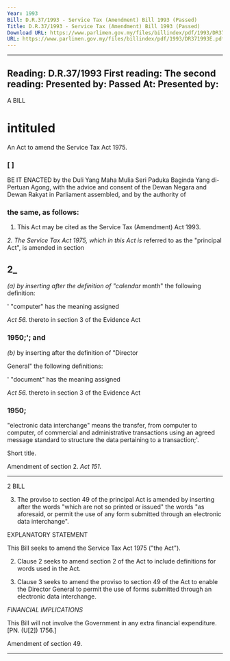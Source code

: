 ```yaml
---
Year: 1993
Bill: D.R.37/1993 - Service Tax (Amendment) Bill 1993 (Passed)
Title: D.R.37/1993 - Service Tax (Amendment) Bill 1993 (Passed)
Download URL: https://www.parlimen.gov.my/files/billindex/pdf/1993/DR371993E.pdf
URL: https://www.parlimen.gov.my/files/billindex/pdf/1993/DR371993E.pdf
---
```

---
Reading:
D.R.37/1993
First reading:
The second reading:
Presented by:
Passed At:
Presented by:
---

A BILL

# intituled

An Act to amend the Service Tax Act 1975.

### [               ]

BE IT ENACTED by the Duli Yang Maha Mulia Seri
Paduka Baginda Yang di-Pertuan Agong, with the
advice and consent of the Dewan Negara and Dewan
Rakyat in Parliament assembled, and by the authority of
### the same, as follows:

1. This Act may be cited as the Service Tax
(Amendment) Act 1993.

_2. The Service Tax Act 1975, which in this Act is_
referred to as the "principal Act", is amended in section
## 2_

_(a) by inserting after the definition of "calendar_
month" the following definition:

' "computer" has the meaning assigned

_Act 56._ thereto in section 3 of the Evidence Act

### 1950;'; and

_(b)_ by inserting after the definition of "Director

General" the following definitions:

' "document" has the meaning assigned

_Act 56._ thereto in section 3 of the Evidence Act

### 1950;

"electronic data interchange" means the
transfer, from computer to computer, of
commercial and administrative transactions
using an agreed message standard to
structure the data pertaining to a
transaction;'.


Short title.

Amendment
of section 2.
_Act 151._


-----

2 BILL

3. The proviso to section 49 of the principal Act is
amended by inserting after the words "which are not so
printed or issued" the words "as aforesaid, or permit the
use of any form submitted through an electronic data
interchange".

EXPLANATORY STATEMENT

This Bill seeks to amend the Service Tax Act 1975 ("the Act").

2. Clause 2 seeks to amend section 2 of the Act to include
definitions for words used in the Act.

3. Clause 3 seeks to amend the proviso to section 49 of the Act
to enable the Director General to permit the use of forms submitted
through an electronic data interchange.

_FINANCIAL_ _IMPLICATIONS_

This Bill will not involve the Government in any extra financial
expenditure. [PN. (U[2]) 1756.]


Amendment
of section 49.


-----

